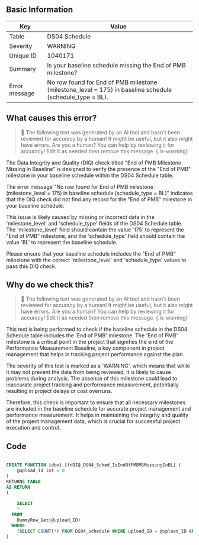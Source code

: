 ## Basic Information
| Key         | Value          |
|-------------|----------------|
| Table       | DS04 Schedule |
| Severity    | WARNING |
| Unique ID   | 1040171   |
| Summary     | Is your baseline schedule missing the End of PMB milestone? |
| Error message | No row found for End of PMB milestone (milestone_level = 175) in baseline schedule (schedule_type = BL). |

## What causes this error?

> :robot: The following text was generated by an AI tool and hasn't been reviewed for accuracy by a human! It might be useful, but it also might have errors. Are you a human? You can help by reviewing it for accuracy! Edit it as needed then remove this message.
{.is-warning}

The Data Integrity and Quality (DIQ) check titled "End of PMB Milestone Missing in Baseline" is designed to verify the presence of the "End of PMB" milestone in your baseline schedule within the DS04 Schedule table. 

The error message "No row found for End of PMB milestone (milestone_level = 175) in baseline schedule (schedule_type = BL)" indicates that the DIQ check did not find any record for the "End of PMB" milestone in your baseline schedule. 

This issue is likely caused by missing or incorrect data in the 'milestone_level' and 'schedule_type' fields of the DS04 Schedule table. The 'milestone_level' field should contain the value '175' to represent the "End of PMB" milestone, and the 'schedule_type' field should contain the value 'BL' to represent the baseline schedule. 

Please ensure that your baseline schedule includes the "End of PMB" milestone with the correct 'milestone_level' and 'schedule_type' values to pass this DIQ check.
## Why do we check this?

> :robot: The following text was generated by an AI tool and hasn't been reviewed for accuracy by a human! It might be useful, but it also might have errors. Are you a human? You can help by reviewing it for accuracy! Edit it as needed then remove this message.
{.is-warning}

This test is being performed to check if the baseline schedule in the DS04 Schedule table includes the 'End of PMB' milestone. The 'End of PMB' milestone is a critical point in the project that signifies the end of the Performance Measurement Baseline, a key component in project management that helps in tracking project performance against the plan.

The severity of this test is marked as a 'WARNING', which means that while it may not prevent the data from being reviewed, it is likely to cause problems during analysis. The absence of this milestone could lead to inaccurate project tracking and performance measurement, potentially resulting in project delays or cost overruns.

Therefore, this check is important to ensure that all necessary milestones are included in the baseline schedule for accurate project management and performance measurement. It helps in maintaining the integrity and quality of the project management data, which is crucial for successful project execution and control.
## Code

```sql

CREATE FUNCTION [dbo].[fnDIQ_DS04_Sched_IsEndOfPMBMSMissingInBL] (
	@upload_id int = 0
)
RETURNS TABLE
AS RETURN
(
	
	SELECT 
    * 
  FROM 
    DummyRow_Get(@upload_ID)	
  WHERE
    (SELECT COUNT(*) FROM DS04_schedule WHERE upload_ID = @upload_ID AND schedule_type = 'BL' AND milestone_level = 175) = 0
)
```
